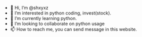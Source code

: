 - 👋 Hi, I’m @shxyxz
- 👀 I’m interested in python coding, invest(stock).
- 🌱 I’m currently learning python.
- 💞️ I’m looking to collaborate on python usage
- 📫 How to reach me, you can send message in this website.

<!---
shxyxz/shxyxz is a ✨ special ✨ repository because its `README.md` (this file) appears on your GitHub profile.
You can click the Preview link to take a look at your changes.
--->

